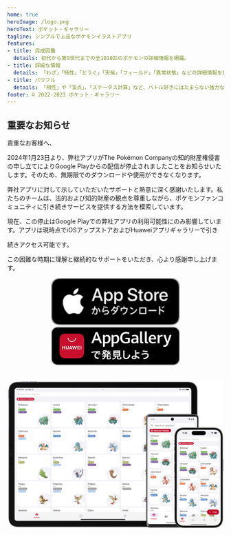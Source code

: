 ```yaml
---
home: true
heroImage: /logo.png
heroText: ポケット・ギャラリー
tagline: シンプルで上品なポケモンイラストアプリ
features:
- title: 完成図鑑
  details: 初代から第9世代までの全1010匹のポケモンの詳細情報を網羅。
- title: 詳細な情報
  details: 「わざ」「特性」「どうぐ」「天候」「フィールド」「異常状態」などの詳細情報を提供します。
- title: パワフル
  details: 「相性」や「盲点」、「ステータス計算」など、バトル好きにはたまらない強力な機能。
footer: © 2022-2023 ポケット・ギャラリー
---
```


## 重要なお知らせ
貴重なお客様へ、

2024年1月23日より、弊社アプリがThe Pokémon Companyの知的財産権侵害の申し立てによりGoogle Playからの配信が停止されましたことをお知らせいたします。そのため、無期限でのダウンロードや使用ができなくなります。

弊社アプリに対して示していただいたサポートと熱意に深く感謝いたします。私たちのチームは、法的および知的財産の観点を尊重しながら、ポケモンファンコミュニティに引き続きサービスを提供する方法を模索しています。

現在、この停止はGoogle Playでの弊社アプリの利用可能性にのみ影響しています。アプリは現時点でiOSアップストアおよびHuaweiアプリギャラリーで引き

続きアクセス可能です。

この困難な時期に理解と継続的なサポートをいただき、心より感謝申し上げます。

<a href="https://apps.apple.com/us/app/pocket-gallery-app/id6464266038">
<div align="center">
<img src="../.vuepress/public/app-store-badge-jp.svg" alt="hero" style="width: 300px;"/>
</div>
</a>

<!-- <a href="https://play.google.com/store/apps/details?id=com.eurekaffeine.pokedex">
<div align="center">
<img src="../.vuepress/public/google-play-badge-ja.png" alt="hero" style="width: 300px;"/>
</div>
</a> -->

<a href="https://url.cloud.huawei.com/nlFEFYg8Cc?shareTo=qrcode">
<div align="center">
<img src="../.vuepress/public/app-gallery-badge-jp.svg" alt="hero" style="width: 300px;"/>
</div>
</a>

\
![hero](../.vuepress/public/hero.png)